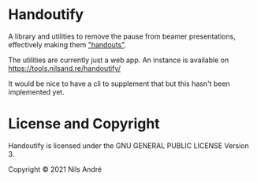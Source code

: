 
# Handoutify

A library and utilities to remove the pause from beamer presentations,
effectively making them ["handouts"][0].

The utilities are currently just a web app. An instance is available on
https://tools.nilsand.re/handoutify/

It would be nice to have a cli to supplement that but this hasn't been
implemented yet.

# License and Copyright

Handoutify is licensed under the GNU GENERAL PUBLIC LICENSE Version 3.

Copyright © 2021 Nils André

[0]: https://tex.stackexchange.com/questions/1423/is-there-a-nice-way-to-compile-a-beamer-presentation-without-the-pauses

